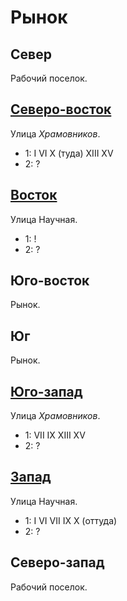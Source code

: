 # Рынок

## Север

Рабочий поселок.

## [Северо-восток](./585085.md)

Улица *Храмовников*.

* 1:    I   VI  X (туда)    XIII    XV
* 2:    ?

## [Восток](./585090.md)

Улица Научная.

* 1:    !
* 2:    ?

## Юго-восток

Рынок.

## Юг

Рынок.

## [Юго-запад](./560110.md)

Улица *Храмовников*.

* 1:    VII IX  XIII    XV
* 2:    ?

## [Запад](./570090.md)

Улица Научная.

* 1:    I   VI  VII IX  X (оттуда)
* 2:    ?

## Северо-запад

Рабочий поселок.
